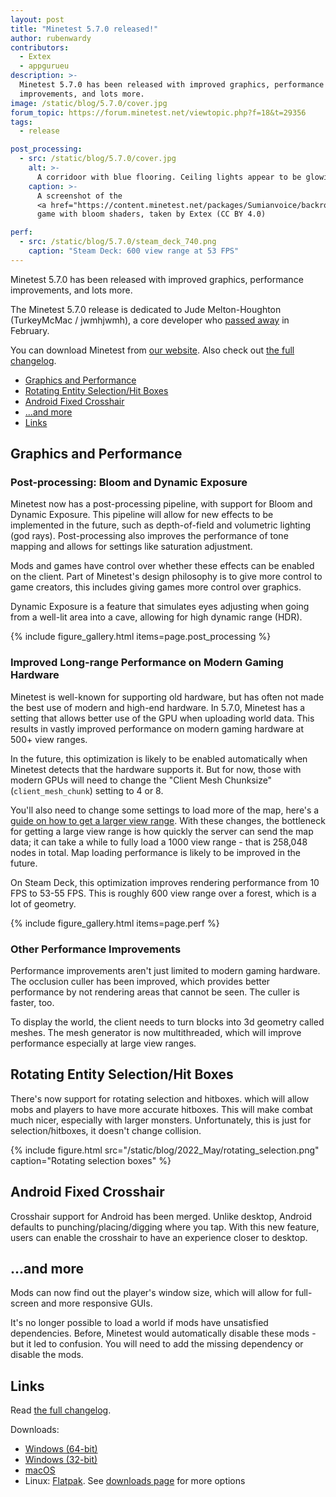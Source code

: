 ```yaml
---
layout: post
title: "Minetest 5.7.0 released!"
author: rubenwardy
contributors:
  - Extex
  - appgurueu
description: >-
  Minetest 5.7.0 has been released with improved graphics, performance
  improvements, and lots more.
image: /static/blog/5.7.0/cover.jpg
forum_topic: https://forum.minetest.net/viewtopic.php?f=18&t=29356
tags:
  - release

post_processing:
  - src: /static/blog/5.7.0/cover.jpg
    alt: >-
      A corridoor with blue flooring. Ceiling lights appear to be glowing with a bloom effect.
    caption: >-
      A screenshot of the
      <a href="https://content.minetest.net/packages/Sumianvoice/backroomtest/">Backrooms</a>
      game with bloom shaders, taken by Extex (CC BY 4.0)

perf:
  - src: /static/blog/5.7.0/steam_deck_740.png
    caption: "Steam Deck: 600 view range at 53 FPS"
---
```


Minetest 5.7.0 has been released with improved graphics, performance
improvements, and lots more.

The Minetest 5.7.0 release is dedicated to Jude Melton-Houghton
(TurkeyMcMac / jwmhjwmh), a core developer who
[passed away](https://forum.minetest.net/viewtopic.php?f=18&t=29161) in February.


You can download Minetest from
[our website](https://www.minetest.net/downloads/).
Also check out
[the full changelog](https://dev.minetest.net/Changelog#5.6.0_.E2.86.92_5.7.0).

<!-- more -->


- [Graphics and Performance](#graphics-and-performance)
- [Rotating Entity Selection/Hit Boxes](#rotating-entity-selectionhit-boxes)
- [Android Fixed Crosshair](#android-fixed-crosshair)
- [...and more](#and-more)
- [Links](#links)



## Graphics and Performance

### Post-processing: Bloom and Dynamic Exposure

Minetest now has a post-processing pipeline, with support for Bloom and
Dynamic Exposure. This pipeline will allow for new effects to be implemented in the
future, such as depth-of-field and volumetric lighting (god rays).
Post-processing also improves the performance of tone mapping and allows for
settings like saturation adjustment.

Mods and games have control over whether these effects can be enabled on the
client. Part of Minetest's design philosophy is to give more control to game
creators, this includes giving games more control over graphics.

Dynamic Exposure is a feature that simulates eyes adjusting when going from a
well-lit area into a cave, allowing for high dynamic range (HDR).

{% include figure_gallery.html items=page.post_processing %}

### Improved Long-range Performance on Modern Gaming Hardware

Minetest is well-known for supporting old hardware, but has often not made the
best use of modern and high-end hardware. In 5.7.0, Minetest has a setting that
allows better use of the GPU when uploading world data. This results in vastly
improved performance on modern gaming hardware at 500+ view ranges.

In the future, this optimization is likely to be enabled automatically when
Minetest detects that the hardware supports it. But for now, those with modern
GPUs will need to change the "Client Mesh Chunksize" (`client_mesh_chunk`)
setting to 4 or 8.

You'll also need to change some settings to load more of the map, here's a
[guide on how to get a larger view range](https://forum.minetest.net/viewtopic.php?f=7&t=29266).
With these changes, the bottleneck for getting a large view range is how quickly
the server can send the map data; it can take a while to fully load a 1000 view
range - that is 258,048 nodes in total. Map loading performance is likely to
be improved in the future.

On Steam Deck, this optimization improves rendering performance from 10 FPS to
53-55 FPS. This is roughly 600 view range over a forest, which is a lot of
geometry.

{% include figure_gallery.html items=page.perf %}

### Other Performance Improvements

Performance improvements aren't just limited to modern gaming hardware. The
occlusion culler has been improved, which provides better performance by not
rendering areas that cannot be seen. The culler is faster, too.

To display the world, the client needs to turn blocks into 3d geometry
called meshes. The mesh generator is now multithreaded, which will improve
performance especially at large view ranges.

## Rotating Entity Selection/Hit Boxes

There's now support for rotating selection and hitboxes. which will allow mobs
and players to have more accurate hitboxes. This will make combat much nicer,
especially with larger monsters. Unfortunately, this is just for
selection/hitboxes, it doesn't change collision.

{% include figure.html src="/static/blog/2022_May/rotating_selection.png" caption="Rotating selection boxes" %}

## Android Fixed Crosshair

Crosshair support for Android has been merged. Unlike desktop, Android defaults
to punching/placing/digging where you tap. With this new feature, users can
enable the crosshair to have an experience closer to desktop.

## ...and more

Mods can now find out the player's window size, which will allow for full-screen
and more responsive GUIs.

It's no longer possible to load a world if mods have unsatisfied dependencies.
Before, Minetest would automatically disable these mods - but it led to
confusion. You will need to add the missing dependency or disable the mods.

## Links

Read [the full changelog](https://dev.minetest.net/Changelog#5.6.0_.E2.86.92_5.7.0).

Downloads:

- [Windows (64-bit)](https://github.com/minetest/minetest/releases/download/5.7.0/minetest-5.7.0-win64.zip)
- [Windows (32-bit)](https://github.com/minetest/minetest/releases/download/5.7.0/minetest-5.7.0-win32.zip)
- [macOS](https://github.com/minetest/minetest/releases/download/5.7.0/minetest-5.7.0-osx.zip)
- Linux: [Flatpak](https://flathub.org/apps/details/net.minetest.Minetest).
  See [downloads page](https://www.minetest.net/downloads/) for more options
